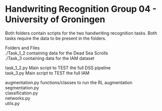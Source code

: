 # Handwriting Recognition Group 04 - University of Groningen

Both folders contain scripts for the two handwriting recognition tasks. Both tasks require the data to be present in the folders.  <br />

Folders and Files  <br />
  ./Task_1_2  containing data for the Dead Sea Scrolls  <br />
  ./Task_3    containing data for the IAM dataset  <br />

  task_1_2.py  Main script to TEST the full DSS pipeline  <br />
  task_3.py    Main script to TEST the full IAM  <br />
  
  augmentation.py    functions/classes to run the RL augmentation  <br />
  segmentation.py  <br />
  classification.py  <br />
  networks.py  <br />
  utils.py  <br />

